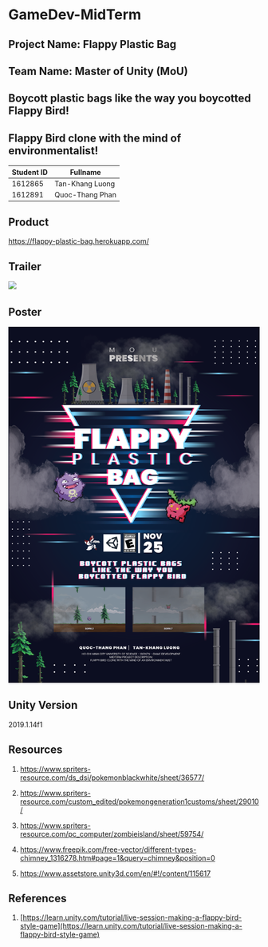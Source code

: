 # GameDev-MidTerm
## Project Name: Flappy Plastic Bag
## Team Name: Master of Unity (MoU)
## Boycott plastic bags like the way you boycotted Flappy Bird!
## Flappy Bird clone with the mind of environmentalist!
|Student ID|Fullname  |
|--|--|
|1612865|Tan-Khang Luong|
|1612891|Quoc-Thang Phan|

## Product
https://flappy-plastic-bag.herokuapp.com/

## Trailer
[![](http://img.youtube.com/vi/aD3LYOl-dbs/0.jpg)](http://www.youtube.com/watch?v=aD3LYOl-dbs "")

## Poster
![Poster](Poster.png)

## Unity Version
2019.1.14f1

## Resources

1. https://www.spriters-resource.com/ds_dsi/pokemonblackwhite/sheet/36577/

2. https://www.spriters-resource.com/custom_edited/pokemongeneration1customs/sheet/29010/

3. https://www.spriters-resource.com/pc_computer/zombieisland/sheet/59754/

4. https://www.freepik.com/free-vector/different-types-chimney_1316278.htm#page=1&query=chimney&position=0

5. https://www.assetstore.unity3d.com/en/#!/content/115617

## References
1. [https://learn.unity.com/tutorial/live-session-making-a-flappy-bird-style-game](https://learn.unity.com/tutorial/live-session-making-a-flappy-bird-style-game)
